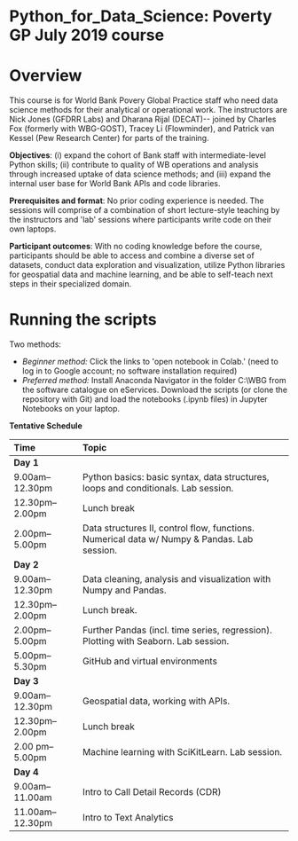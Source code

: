 # Python_for_Data_Science: Poverty GP July 2019 course

# Overview
This course is for World Bank Povery Global Practice staff who need data science methods for their analytical or operational work. The instructors are Nick Jones (GFDRR Labs) and Dharana Rijal (DECAT)-- joined by Charles Fox (formerly with WBG-GOST), Tracey Li (Flowminder), and Patrick van Kessel (Pew Research Center) for parts of the training.

__Objectives__: (i) expand the cohort of Bank staff with intermediate-level Python skills; (ii) contribute to quality of WB operations and analysis through increased uptake of data science methods; and (iii) expand the internal user base for World Bank APIs and code libraries.

__Prerequisites and format__: No prior coding experience is needed. The sessions will comprise of a combination of short lecture-style teaching by the instructors and 'lab' sessions where participants write code on their own laptops.

__Participant outcomes__: With no coding knowledge before the course, participants should be able to access and combine a diverse set of datasets, conduct data exploration and visualization, utilize Python libraries for geospatial data and machine learning, and be able to self-teach next steps in their specialized domain.

# Running the scripts
Two methods:
* _Beginner method:_ Click the links to 'open notebook in Colab.' (need to log in to Google account; no software installation required)
* _Preferred method:_ Install Anaconda Navigator in the folder C:\WBG from the software catalogue on eServices. Download the scripts (or clone the repository with Git) and load the notebooks (.ipynb files) in Jupyter Notebooks on your laptop.

**Tentative Schedule**

|**Time**| **Topic** |
|:---|:----|
|**Day 1**|
|9.00am–12.30pm| Python basics: basic syntax, data structures, loops and conditionals. Lab session. |
|12.30pm–2.00pm| Lunch break |
|2.00pm– 5.00pm| Data structures II, control flow, functions. Numerical data w/ Numpy & Pandas. Lab session.|
|**Day 2**|
|9.00am–12.30pm| Data cleaning, analysis and visualization with Numpy and Pandas. |
|12.30pm–2.00pm| Lunch break. |
|2.00pm–5.00pm| Further Pandas (incl. time series, regression). Plotting with Seaborn. Lab session. |
|5.00pm–5.30pm| GitHub and virtual environments |
|**Day 3**|
|9.00am–12.30pm| Geospatial data, working with APIs. |
|12.30pm–2.00pm| Lunch break |
|2.00 pm–5.00pm| Machine learning with SciKitLearn. Lab session. |
|**Day 4** |
|9.00am–11.00am| Intro to Call Detail Records (CDR) |
|11.00am–12.30pm| Intro to Text Analytics |
